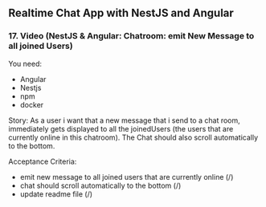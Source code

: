 ## Realtime Chat App with NestJS and Angular
### 17. Video (NestJS  & Angular: Chatroom: emit New Message to all joined Users)

You need:
- Angular
- Nestjs
- npm
- docker

Story:
As a user i want that a new message that i send to a chat room, immediately gets displayed to all the joinedUsers (the users that are currently online in this chatroom).
The Chat should also scroll automatically to the bottom.

Acceptance Criteria:
- emit new message to all joined users that are currently online (/)
- chat should scroll automatically to the bottom (/)
- update readme file (/)